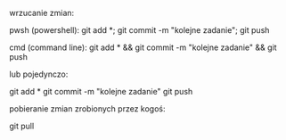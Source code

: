 wrzucanie zmian:

pwsh (powershell):
git add *; git commit -m "kolejne zadanie"; git push

cmd (command line):
git add * && git commit -m "kolejne zadanie" && git push


lub pojedynczo:

git add *
git commit -m "kolejne zadanie"
git push

pobieranie zmian zrobionych przez kogoś:

git pull
